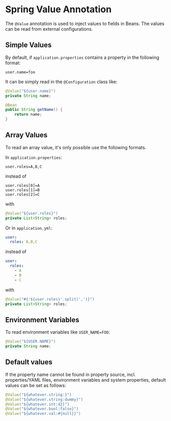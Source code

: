# Spring Value Annotation

The `@Value` annotation is used to inject values to fields in Beans. The values can be read from external configurations.

## Simple Values

By default, if `application.properties` contains a property in the following format:

```properties
user.name=foo
```

It can be simply read in the `@Configuration` class like:

```java
@Value("${user.name}")
private String name;

@Bean
public String getName() {
    return name;
}
```

## Array Values

To read an array value, it's only possible use the following formats.

In `application.properties`:

```properties
user.roles=A,B,C
```

instead of

```properties
user.roles[0]=A
user.roles[1]=B
user.roles[2]=C
```

with

```java
@Value("${user.roles}")
private List<String> roles;
```

Or in `application.yml`:

```yaml
user:
  roles: A,B,C
```

instead of

```yaml
user:
  roles:
    - A
    - B
    - C
```

with

```java
@Value("#{'${user.roles}'.split(',')}")
private List<String> roles;
```

## Environment Variables

To read environment variables like `USER_NAME=FOO`:

```java
@Value("${USER.NAME}")
private String name;
```

## Default values

If the property name cannot be found in property source, incl. properties/YAML files, environment variables and system properties, default values can be set as follows:

```java
@Value("${whatever.string:}")
@Value("${whatever.string:dummy}")
@Value("${whatever.int:42}")
@Value("${whatever.bool:false}")
@Value("${whatever.val:#{null}}")
```
